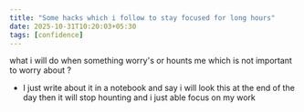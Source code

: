 ```yaml
---
title: "Some hacks which i follow to stay focused for long hours"
date: 2025-10-31T10:20:03+05:30
tags: [confidence]
---
```



what i will do when something worry's or hounts me which is not important to worry about ?

- I just write about it in a notebook and say i will look  this at the end of the day
  then it will stop hounting and i just able focus on my work


